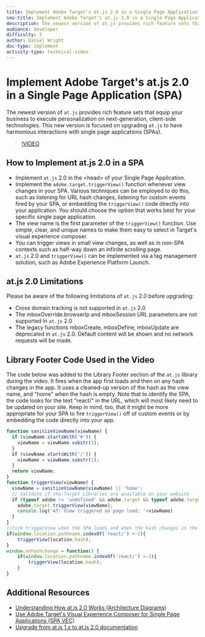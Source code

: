 ```yaml
---
title: Implement Adobe Target's at.js 2.0 in a Single Page Application (SPA)
seo-title: Implement Adobe Target's at.js 2.0 in a Single Page Application (SPA)
description: The newest version of at.js provides rich feature sets that equip your business to execute personalization on next-generation, client-side technologies. This new version is focused on upgrading at.js to have harmonious interactions with single page applications (SPAs).
audience: developer
difficulty: 3
author: Daniel Wright
doc-type: implement
activity-type: technical-video
---
```


# Implement Adobe Target's at.js 2.0 in a Single Page Application (SPA)

The newest version of `at.js` provides rich feature sets that equip your business to execute personalization on next-generation, client-side technologies. This new version is focused on upgrading `at.js` to have harmonious interactions with single page applications (SPAs).

>[!VIDEO](https://video.tv.adobe.com/v/26248?quality=12)

## How to Implement at.js 2.0 in a SPA

* Implement `at.js` 2.0 in the &lt;head&gt; of your Single Page Application.  
* Implement the `adobe.target.triggerView()` function whenever view changes in your SPA. Various techniques can be employed to do this, such as listening for URL hash changes, listening for custom events fired by your SPA, or embedding the `triggerView()` code directly into your application. You should choose the option that works best for your specific single page application.
* The view name is the first parameter of the `triggerView()` function. Use simple, clear, and unique names to make them easy to select in Target's visual experience composer.
* You can trigger views in small view changes, as well as in non-SPA contexts such as half-way down an infinite scrolling page.
* `at.js` 2.0 and `triggerView()` can be implemented via a tag management solution, such as Adobe Experience Platform Launch.

## at.js 2.0 Limitations

Please be aware of the following limitations of `at.js` 2.0 before upgrading:

* Cross domain tracking is not supported in `at.js` 2.0
* The mboxOverride.browserIp and mboxSession URL parameters are not supported in `at.js` 2.0
* The legacy functions mboxCreate, mboxDefine, mboxUpdate are deprecated in `at.js` 2.0. Default content will be shown and no network requests will be made.

## Library Footer Code Used in the Video

The code below was added to the Library Footer section of the `at.js` library during the video. It fires when the app first loads and then on any hash changes in the app. It uses a cleaned-up version of the hash as the view name, and "home" when the hash is empty. Note that to identify the SPA, the code looks for the text "react/" in the URL, which will most likely need to be updated on your site. Keep in mind, too, that it might be more appropriate for your SPA to fire `triggerView()` off of custom events or by embedding the code directly into your app.

```javascript
function sanitizeViewName(viewName) {
  if (viewName.startsWith('#')) {
    viewName = viewName.substr(1);
  }
  if (viewName.startsWith('/')) {
    viewName = viewName.substr(1);
  }
  return viewName;
}
function triggerView(viewName) {
  viewName = sanitizeViewName(viewName) || 'home';
  // Validate if the Target Libraries are available on your website
  if (typeof adobe != 'undefined' && adobe.target && typeof adobe.target.triggerView === 'function') {
    adobe.target.triggerView(viewName);
    console.log('AT: View triggered on page load: '+viewName)
  }
}
//fire triggerView when the SPA loads and when the hash changes in the SPA
if(window.location.pathname.indexOf('react/') >-1){
    triggerView(location.hash);
}
window.onhashchange = function() {
    if(window.location.pathname.indexOf('react/') >-1){
        triggerView(location.hash);
    }
}
```

## Additional Resources

* [Understanding How at.js 2.0 Works (Architecture Diagrams)](understanding-how-atjs-20-works.md)  
* [Use Adobe Target's Visual Experience Composer for Single Page Applications (SPA VEC)](../experiences/use-the-visual-experience-composer-for-single-page-applications.md)
* [Upgrade from at.js 1.x to at.js 2.0 documentation](https://docs.adobe.com/content/help/en/target/using/implement-target/client-side/upgrading-from-atjs-1x-to-atjs-20.html)